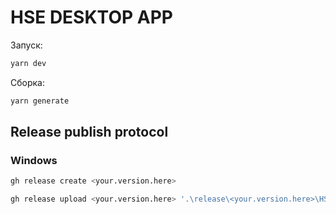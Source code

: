 # HSE DESKTOP APP

Запуск:

```bash
yarn dev
```

Сборка:

```bash
yarn generate
```

## Release publish protocol

### Windows

```bash
gh release create <your.version.here>
```

```bash
gh release upload <your.version.here> '.\release\<your.version.here>\HSE App Desktop_<your.version.here>_setup.exe'
```
